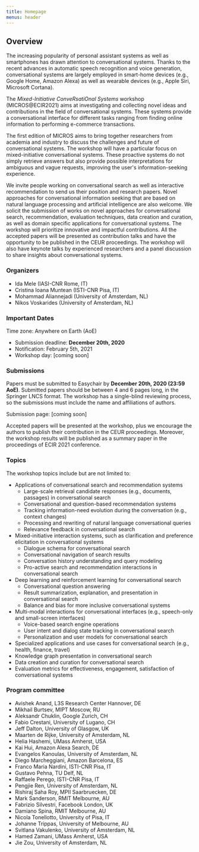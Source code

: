 ```yaml
---
title: Homepage
menus: header
---
```


## Overview

The increasing popularity of personal assistant systems as well as smartphones has drawn attention to conversational systems. Thanks to the recent advances in automatic speech recognition and voice generation, conversational systems are largely employed in smart-home devices (e.g., Google Home, Amazon Alexa) as well as wearable devices (e.g., Apple Siri, Microsoft Cortana). 

The _Mixed-Initiative ConveRsatiOnal Systems_ workshop (MICROS@ECIR2021) aims at investigating and collecting novel ideas and contributions in the field of conversational systems. These systems provide a conversational interface for different tasks ranging from finding online information to performing e-commerce transactions. 

The first edition of MICROS aims to bring together researchers from academia and industry to discuss the challenges and future of conversational systems. The workshop will have a particular focus on mixed-initiative conversational systems. These proactive systems do not simply retrieve answers but also provide possible interpretations for ambiguous and vague requests, improving the user's information-seeking experience.

We invite people working on conversational search as well as interactive recommendation to send us their position and research papers. Novel approaches for conversational information seeking that are based on natural language processing and artificial intelligence are also welcome. 
We solicit the submission of works on novel approaches for conversational search, recommendation, evaluation techniques, data creation and curation, as well as domain specific applications for conversational systems. The workshop will prioritize innovative and impactful contributions. All the accepted papers will be presented as contribution talks and have the opportunity to be published in the CEUR proceedings. 
The workshop will also have keynote talks by experienced researchers and a panel discussion to share insights about conversational systems. 


### Organizers

- Ida Mele (IASI-CNR Rome, IT)
- Cristina Ioana Muntean (ISTI-CNR Pisa, IT)
- Mohammad Aliannejadi (University of Amsterdam, NL)
- Nikos Voskarides (University of Amsterdam, NL)

### Important Dates

Time zone: Anywhere on Earth (AoE)

- Submission deadline: **December 20th, 2020**
- Notification:	February 5th, 2021
- Workshop day:	[coming soon]

### Submissions

Papers must be submitted to Easychair by **December 20th, 2020 (23:59 AoE)**. Submitted papers should be between 4 and 6 pages long, in the Springer LNCS format. The workshop has a single-blind  reviewing process, so the submissions must include the name and affiliations of authors.
 
Submission page: [coming soon]

Accepted papers will be presented at the workshop, plus we encourage the authors to publish their contribution in the CEUR proceedings. Moreover, the workshop results will be published as a summary paper in the proceedings of ECIR 2021 conference. 

### Topics
The workshop topics include but are not limited to:

- Applications of conversational search and recommendation systems
    - Large-scale retrieval candidate responses (e.g., documents, passages) in conversational search
    - Conversational and question-based recommendation systems
    - Tracking information-need evolution during the conversation (e.g., context changes)
    - Processing and rewriting of natural language conversational queries
    - Relevance feedback in conversational search
- Mixed-initiative interaction systems, such as clarification and preference elicitation in conversational systems
     - Dialogue schema for conversational search
    - Conversational navigation of search results
    - Conversation history understanding and query modeling
    - Pro-active search and recommendation interactions in conversational search
- Deep learning and reinforcement learning for conversational search
    - Conversational question answering
    - Result summarization, explanation, and presentation in conversational search
    - Balance and bias for more inclusive conversational systems
- Multi-modal interactions for conversational interfaces (e.g., speech-only and small-screen interfaces)
    - Voice-based search engine operations
    - User intent and dialog state tracking in conversational search
    - Personalization and user models for conversational search
- Specialized applications and use  cases for conversational search (e.g., health, finance, travel)
- Knowledge graph presentation in conversational search
- Data creation and curation for conversational search
- Evaluation metrics for effectiveness, engagement, satisfaction of conversational systems

### Program committee

- Avishek Anand, L3S Research Center Hannover, DE
- Mikhail Burtsev, MIPT Moscow, RU
- Aleksandr Chuklin, Google Zurich, CH
- Fabio Crestani, University of Lugano, CH
- Jeff Dalton, University of Glasgow, UK
- Maarten de Rijke, University of Amsterdam, NL
- Helia Hashemi, UMass Amherst, USA
- Kai Hui, Amazon Alexa Search, DE
- Evangelos Kanoulas, University of Amsterdam, NL
- Diego Marcheggiani, Amazon Barcelona, ES
- Franco Maria Nardini, ISTI-CNR Pisa, IT
- Gustavo	Pehna, TU Delf, NL
- Raffaele Perego, ISTI-CNR Pisa, IT
- Pengjie Ren, University of Amsterdam, NL
- Rishiraj Saha Roy, MPII Saarbruecken, DE
- Mark Sanderson, RMIT Melbourne, AU
- Fabrizio Silvestri, Facebook London, UK
- Damiano Spina, RMIT Melbourne, AU
- Nicola Tonellotto, University of Pisa, IT
- Johanne Trippas, University of Melbourne, AU
- Svitlana Vakulenko, University of Amsterdam, NL
- Hamed Zamani, UMass Amherst, USA
- Jie Zou, University of Amsterdam, NL
